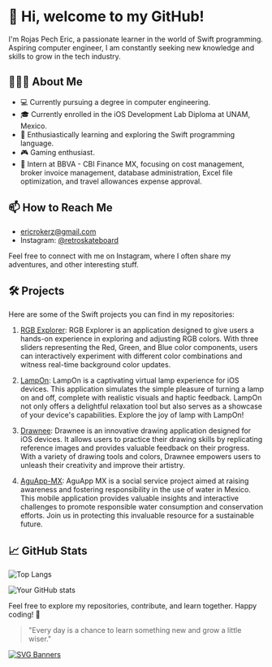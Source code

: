 # 👋 Hi, welcome to my GitHub!

I'm Rojas Pech Eric, a passionate learner in the world of Swift programming. Aspiring computer engineer, I am constantly seeking new knowledge and skills to grow in the tech industry.

## 👨🏻‍💻 About Me

- 💻 Currently pursuing a degree in computer engineering.
- 🎓 Currently enrolled in the iOS Development Lab Diploma at UNAM, Mexico.
- 🌱 Enthusiastically learning and exploring the Swift programming language.
- 🎮 Gaming enthusiast.
- 💼 Intern at BBVA - CBI Finance MX, focusing on cost management, broker invoice management, database administration, Excel file optimization, and travel allowances expense approval.

## 📫 How to Reach Me

- [ericrokerz@gmail.com](mailto:ericrokerz@gmail.com)
- Instagram: [@retroskateboard](https://www.instagram.com/retroskateboard)

Feel free to connect with me on Instagram, where I often share my adventures, and other interesting stuff.

## 🛠️ Projects

Here are some of the Swift projects you can find in my repositories:

1. [RGB Explorer](https://github.com/retroskateboard/RGB-Explorer): RGB Explorer is an application designed to give users a hands-on experience in exploring and adjusting RGB colors. With three sliders representing the Red, Green, and Blue color components, users can interactively experiment with different color combinations and witness real-time background color updates.

2. [LampOn](https://github.com/retroskateboard/LampOn): LampOn is a captivating virtual lamp experience for iOS devices. This application simulates the simple pleasure of turning a lamp on and off, complete with realistic visuals and haptic feedback. LampOn not only offers a delightful relaxation tool but also serves as a showcase of your device's capabilities. Explore the joy of lamp with LampOn!

3. [Drawnee](https://github.com/retroskateboard/Drawnee): Drawnee is an innovative drawing application designed for iOS devices. It allows users to practice their drawing skills by replicating reference images and provides valuable feedback on their progress. With a variety of drawing tools and colors, Drawnee empowers users to unleash their creativity and improve their artistry.

4. [AguApp-MX](https://github.com/retroskateboard/AguApp-MX): AguApp MX is a social service project aimed at raising awareness and fostering responsibility in the use of water in Mexico. This mobile application provides valuable insights and interactive challenges to promote responsible water consumption and conservation efforts. Join us in protecting this invaluable resource for a sustainable future.


## 📈 GitHub Stats

![Top Langs](https://github-readme-stats.vercel.app/api/top-langs/?username=retroskateboard&layout=compact)

![Your GitHub stats](https://github-readme-stats.vercel.app/api?username=retroskateboard&show_icons=true) 

Feel free to explore my repositories, contribute, and learn together. Happy coding! 🚀

> "Every day is a chance to learn something new and grow a little wiser."
> 
[![SVG Banners](https://svg-banners.vercel.app/api?type=typeWriter&text1=Eric%20Rojas%20👨‍💻&width=400&height=200)](https://github.com/Akshay090/svg-banners)
